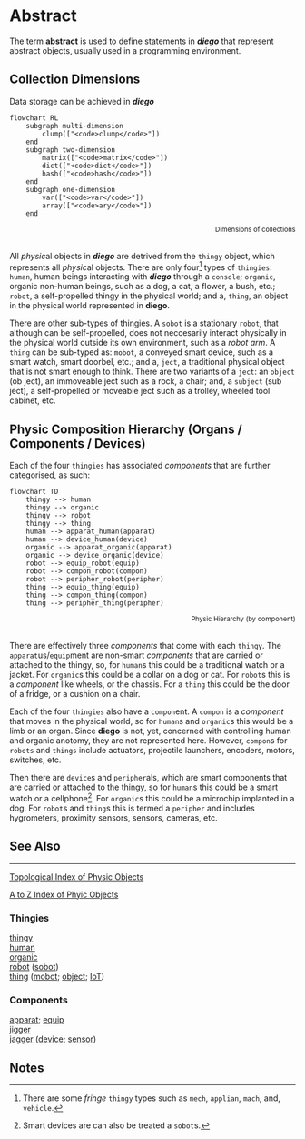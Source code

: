 # Abstract
The term **abstract** is used to define statements in ***diego*** that represent abstract objects, usually used in a programming environment.

## Collection Dimensions
Data storage can be achieved in ***diego*** 
```mermaid
flowchart RL
    subgraph multi-dimension
        clump(["<code>clump</code>"])
    end
    subgraph two-dimension
        matrix(["<code>matrix</code>"])
        dict(["<code>dict</code>"])
        hash(["<code>hash</code>"])
    end
    subgraph one-dimension
        var(["<code>var</code>"])
        array(["<code>ary</code>"])
    end
```
<div style="text-align: right"><sub>Dimensions of collections</sub></div><br>

All *physic*al objects in ***diego*** are detrived from the `thingy` object, which represents all *physic*al objects.  There are only four[^morethingies] types of `thingies`: `human`, human beings interacting with ***diego*** through a `console`; `organic`, organic non-human beings, such as a dog, a cat, a flower, a bush, etc.; `robot`, a self-propelled thingy in the physical world; and a, `thing`, an object in the physical world represented in **diego**.

There are other sub-types of thingies. A `sobot` is a stationary `robot`, that although can be self-propelled, does not neccesarily interact physically in the physical world outside its own environment, such as a *robot arm*. A `thing` can be sub-typed as: `mobot`, a conveyed smart device, such as a smart watch, smart doorbel, etc.; and a, `ject`, a traditional physical object that is not smart enough to think.  There are two variants of a `ject`: an `object` (ob ject), an immoveable ject such as a rock, a chair; and, a `subject` (sub ject), a self-propelled or moveable ject such as a trolley, wheeled tool cabinet, etc.

## Physic Composition Hierarchy (Organs / Components / Devices)
Each of the four `thingies` has associated *components* that are further categorised, as such:
```mermaid
flowchart TD
    thingy --> human
    thingy --> organic
    thingy --> robot
    thingy --> thing
    human --> apparat_human(apparat)
    human --> device_human(device)
    organic --> apparat_organic(apparat)
    organic --> device_organic(device)
    robot --> equip_robot(equip)
    robot --> compon_robot(compon)
    robot --> peripher_robot(peripher)
    thing --> equip_thing(equip)
    thing --> compon_thing(compon)
    thing --> peripher_thing(peripher)
```
<div style="text-align: right"><sub>Physic Hierarchy (by component)</sub></div><br>

There are effectively three *components* that come with each `thingy`.  The `apparat`us/`equip`ment are non-smart *components* that are carried or attached to the thingy, so, for `human`s this could be a traditional watch or a jacket. For `organic`s this could be a collar on a dog or cat.  For `robot`s this is a *component* like wheels, or the chassis.  For a `thing` this could be the door of a fridge, or a cushion on a chair.

Each of the four `thingies` also have a `compon`ent. A `compon` is a *component* that moves in the physical world, so for `human`s and `organic`s this would be a limb or an organ.  Since **diego** is not, yet, concerned with controlling human and organic anotomy, they are not represented here.  However, `compon`s for `robots` and `things` include actuators, projectile launchers, encoders, motors, switches, etc.

Then there are `device`s and `peripher`als, which are smart components that are carried or attached to the thingy, so for `human`s this could be a smart watch or a cellphone[^devicesobot].  For `organic`s this could be a microchip implanted in a dog.  For `robot`s and `thing`s this is termed a `peripher` and includes hygrometers, proximity sensors, sensors, cameras, etc. 

## See Also
----

[Topological Index of Physic Objects](_topicindex.md)

[A to Z Index of Phyic Objects](_atozindex.md)

### Thingies
[thingy](thingy.md)<br>
[human](human.md)<br>
[organic](organic.md)<br>
[robot](robot.md) ([sobot](sobot.md))<br>
[thing](thing.md)  ([mobot](mobot.md); [object](object.md); [IoT](iot.md))

### Components
[apparat](apparat.md); [equip](equip.md)<br>
[jigger](jigger.md)<br>
[jagger](jagger.md) ([device](device.md); [sensor](sensor.md))

## Notes
[^morethingies]: There are some *fringe* `thingy` types such as `mech`, `applian`, `mach`, and, `vehicle`.
[^devicesobot]: Smart devices are can also be treated a `sobot`s.













